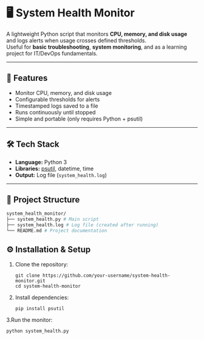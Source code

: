 # 🖥️ System Health Monitor

A lightweight Python script that monitors **CPU, memory, and disk usage** and logs alerts when usage crosses defined thresholds.  
Useful for **basic troubleshooting**, **system monitoring**, and as a learning project for IT/DevOps fundamentals.  

---

## 🚀 Features
- Monitor CPU, memory, and disk usage
- Configurable thresholds for alerts
- Timestamped logs saved to a file
- Runs continuously until stopped
- Simple and portable (only requires Python + psutil)

---

## 🛠️ Tech Stack
- **Language:** Python 3
- **Libraries:** [psutil](https://pypi.org/project/psutil/), datetime, time
- **Output:** Log file (`system_health.log`)

---

## 📂 Project Structure

```bash
system_health_monitor/
├── system_health.py # Main script
├── system_health.log # Log file (created after running)
└── README.md # Project documentation
```



## ⚙️ Installation & Setup

1. Clone the repository:

   ```
   git clone https://github.com/your-username/system-health-monitor.git
   cd system-health-monitor
   ```
   
2. Install dependencies:

   ```
   pip install psutil
   ```

3.Run the monitor:

   ```
   python system_health.py
   ```


